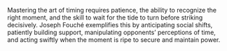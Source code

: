 Mastering the art of timing requires patience, the ability to recognize the right moment, and the skill to wait for the tide to turn before striking decisively. Joseph Fouché exemplifies this by anticipating social shifts, patiently building support, manipulating opponents’ perceptions of time, and acting swiftly when the moment is ripe to secure and maintain power.
